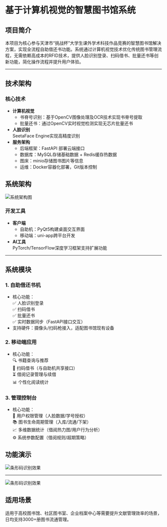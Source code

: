 # 基于计算机视觉的智慧图书馆系统

## 项目简介
本项目为核心参与天津市“挑战杯”大学生课外学术科技作品竞赛的智慧图书馆解决方案，实现全流程自助借还书功能。系统通过计算机视觉技术优化传统图书管理流程，无需依赖高成本的RFID技术，提供人脸识别登录、扫码借书、批量还书等创新功能，简化操作流程并提升用户体验。

---

## 技术架构
### 核心技术
- **计算机视觉**  
  - 书脊号识别：基于OpenCV图像处理及OCR技术实现书脊号提取
  - 批量还书：通过OpenCV实时视觉检测实现无芯片批量还书
- **人脸识别**  
  SeetaFace Engine实现高精度识别
- **服务架构**  
  - 后端框架：FastAPI 部署云端接口
  - 数据库：MySQL存储基础数据 + Redis缓存热数据
  - 图床：minio存储图书图片等信息
  - 运维：Docker容器化部署，Git版本控制

## 系统架构

![系统架构图](https://s3.bmp.ovh/imgs/2025/03/28/014abcb44591abc1.png)

### 开发工具
- **客户端**  
  - 自助机：PyQt5构建桌面交互界面
  - 移动端：uni-app跨平台开发
- **AI工具**  
  PyTorch/TensorFlow深度学习框架支持扩展功能

---

## 系统模块
### 1. 自助借还书机
- 核心功能：  
  ✅ 人脸识别登录  
  ✅ 扫码借书  
  ✅ 批量还书  
  ✅ 实时数据同步（FastAPI接口交互）
- 支持硬件：摄像头/扫码枪接入，适配图书馆现有设备

### 2. 移动端应用
- 核心功能：  
  🔍 书籍查询与推荐  
  📱 扫码借书（与自助机共享接口）  
  ⏳ 借阅记录管理与续借  
  📊 个性化阅读统计

### 3. 管理控制台
- 核心功能：  
  👥 用户权限管理（人脸数据/学号授权）  
  📚 图书生命周期管理（入库/流通/下架）  
  📈 多维数据统计（借阅热力图/用户行为分析）  
  ⚙️ 系统参数配置（借阅规则/超期策略）

## 功能演示

![条形码识别效果](https://s3.bmp.ovh/imgs/2025/03/28/2872770b2deb1bc0.png)

---

![条形码识别效果](http://43.143.229.40:9000/taijiavatar/d1.png)



## 适用场景

适用于高校图书馆、社区图书室、企业档案中心等需要提升文献管理效率的场景，日均支持3000+册图书流通管理。